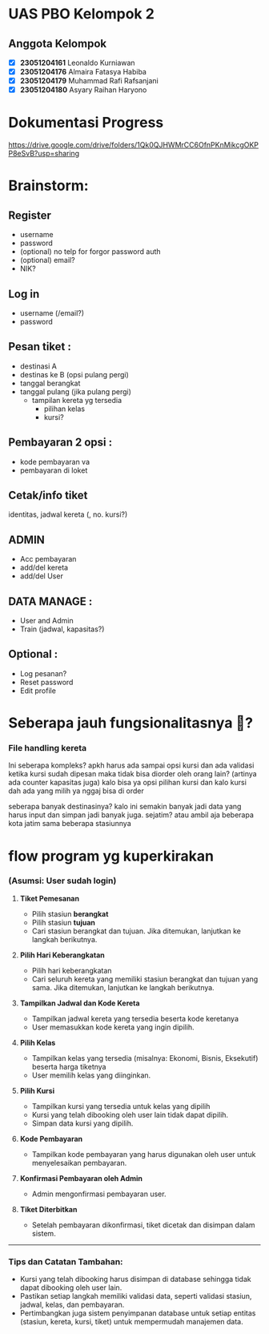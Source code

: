 # UAS PBO Kelompok 2

## Anggota Kelompok

- [x] **23051204161** Leonaldo Kurniawan
- [x] **23051204176** Almaira Fatasya Habiba
- [x] **23051204179** Muhammad Rafi Rafsanjani
- [x] **23051204180** Asyary Raihan Haryono

# Dokumentasi Progress

https://drive.google.com/drive/folders/1Qk0QJHWMrCC6OfnPKnMikcgOKPP8eSvB?usp=sharing

# Brainstorm:

## Register
* username 
* password 
* (optional) no telp for forgor password auth
* (optional) email?
* NIK?

## Log in
* username (/email?)
* password

## Pesan tiket :
* destinasi A 
* destinas ke B (opsi pulang pergi)
* tanggal berangkat
* tanggal pulang (jika pulang pergi)
  * tampilan kereta yg tersedia
    * pilihan kelas
    * kursi?

## Pembayaran 2 opsi :
* kode pembayaran va
* pembayaran di loket

## Cetak/info tiket 
identitas, jadwal kereta (, no. kursi?)

## ADMIN 
* Acc pembayaran
* add/del kereta
* add/del User

## DATA MANAGE :
* User and Admin
* Train (jadwal, kapasitas?)

## Optional : 
* Log pesanan?
* Reset password
* Edit profile

# Seberapa jauh fungsionalitasnya 🗿?
### File handling kereta

Ini seberapa kompleks? apkh harus ada sampai opsi kursi dan ada validasi ketika kursi sudah dipesan maka tidak bisa diorder oleh orang lain? (artinya ada counter kapasitas juga) 
kalo bisa ya opsi pilihan kursi dan kalo kursi dah ada yang milih ya nggaj bisa di order

seberapa banyak destinasinya? kalo ini semakin banyak jadi data yang harus input dan simpan jadi banyak juga.
sejatim? atau ambil aja beberapa kota jatim sama beberapa stasiunnya


# flow program yg kuperkirakan

### (Asumsi: User sudah login)

1. **Tiket Pemesanan**
   - Pilih stasiun **berangkat**
   - Pilih stasiun **tujuan**
   - Cari stasiun berangkat dan tujuan. Jika ditemukan, lanjutkan ke langkah berikutnya.
   
2. **Pilih Hari Keberangkatan**
   - Pilih hari keberangkatan
   - Cari seluruh kereta yang memiliki stasiun berangkat dan tujuan yang sama. Jika ditemukan, lanjutkan ke langkah berikutnya.

3. **Tampilkan Jadwal dan Kode Kereta**
   - Tampilkan jadwal kereta yang tersedia beserta kode keretanya
   - User memasukkan kode kereta yang ingin dipilih.

4. **Pilih Kelas**
   - Tampilkan kelas yang tersedia (misalnya: Ekonomi, Bisnis, Eksekutif) beserta harga tiketnya
   - User memilih kelas yang diinginkan.

5. **Pilih Kursi**
   - Tampilkan kursi yang tersedia untuk kelas yang dipilih
   - Kursi yang telah dibooking oleh user lain tidak dapat dipilih.
   - Simpan data kursi yang dipilih.

6. **Kode Pembayaran**
   - Tampilkan kode pembayaran yang harus digunakan oleh user untuk menyelesaikan pembayaran.

7. **Konfirmasi Pembayaran oleh Admin**
   - Admin mengonfirmasi pembayaran user.

8. **Tiket Diterbitkan**
   - Setelah pembayaran dikonfirmasi, tiket dicetak dan disimpan dalam sistem.

---

### Tips dan Catatan Tambahan:
- Kursi yang telah dibooking harus disimpan di database sehingga tidak dapat dibooking oleh user lain.
- Pastikan setiap langkah memiliki validasi data, seperti validasi stasiun, jadwal, kelas, dan pembayaran.
- Pertimbangkan juga sistem penyimpanan database untuk setiap entitas (stasiun, kereta, kursi, tiket) untuk mempermudah manajemen data.
